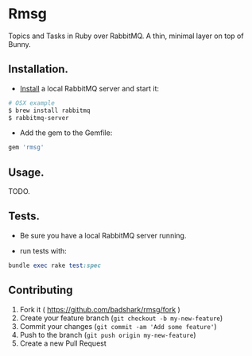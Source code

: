 # Rmsg

Topics and Tasks in Ruby over RabbitMQ. A thin, minimal layer on top of Bunny.

## Installation.

- [Install](https://www.rabbitmq.com/download.html) a local RabbitMQ server and start it:
```sh
# OSX example
$ brew install rabbitmq
$ rabbitmq-server
```

- Add the gem to the Gemfile:
```ruby
gem 'rmsg'
```

## Usage.

TODO.

## Tests.

- Be sure you have a local RabbitMQ server running.

- run tests with:
```ruby
bundle exec rake test:spec
```

## Contributing

1. Fork it ( https://github.com/badshark/rmsg/fork )
2. Create your feature branch (`git checkout -b my-new-feature`)
3. Commit your changes (`git commit -am 'Add some feature'`)
4. Push to the branch (`git push origin my-new-feature`)
5. Create a new Pull Request
